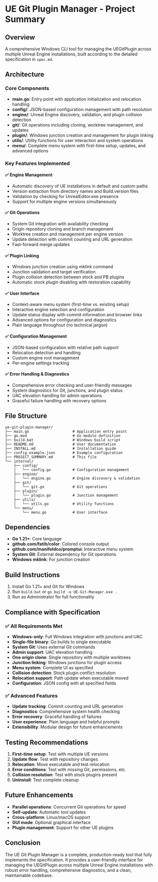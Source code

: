 # UE Git Plugin Manager - Project Summary

## Overview
A comprehensive Windows CLI tool for managing the UEGitPlugin across multiple Unreal Engine installations, built according to the detailed specification in `spec.md`.

## Architecture

### Core Components
- **main.go**: Entry point with application initialization and relocation handling
- **config/**: JSON-based configuration management with path resolution
- **engine/**: Unreal Engine discovery, validation, and plugin collision detection
- **git/**: Git operations including cloning, worktree management, and updates
- **plugin/**: Windows junction creation and management for plugin linking
- **utils/**: Utility functions for user interaction and system operations
- **menu/**: Complete menu system with first-time setup, updates, and advanced options

### Key Features Implemented

#### ✅ Engine Management
- Automatic discovery of UE installations in default and custom paths
- Version extraction from directory names and Build.version files
- Validation by checking for UnrealEditor.exe presence
- Support for multiple engine versions simultaneously

#### ✅ Git Operations
- System Git integration with availability checking
- Origin repository cloning and branch management
- Worktree creation and management per engine version
- Update detection with commit counting and URL generation
- Fast-forward merge updates

#### ✅ Plugin Linking
- Windows junction creation using mklink command
- Junction validation and target verification
- Plugin collision detection between stock and PB plugins
- Automatic stock plugin disabling with restoration capability

#### ✅ User Interface
- Context-aware menu system (first-time vs. existing setup)
- Interactive engine selection and configuration
- Update status display with commit information and browser links
- Advanced options for configuration and diagnostics
- Plain language throughout (no technical jargon)

#### ✅ Configuration Management
- JSON-based configuration with relative path support
- Relocation detection and handling
- Custom engine root management
- Per-engine settings tracking

#### ✅ Error Handling & Diagnostics
- Comprehensive error checking and user-friendly messages
- System diagnostics for Git, junctions, and plugin status
- UAC elevation handling for admin operations
- Graceful failure handling with recovery options

## File Structure
```
ue-git-plugin-manager/
├── main.go                    # Application entry point
├── go.mod                     # Go module definition
├── build.bat                  # Windows build script
├── README.md                  # User documentation
├── INSTALL.md                 # Installation guide
├── config.example.json        # Example configuration
├── PROJECT_SUMMARY.md         # This file
└── internal/
    ├── config/
    │   └── config.go          # Configuration management
    ├── engine/
    │   └── engine.go          # Engine discovery & validation
    ├── git/
    │   └── git.go             # Git operations
    ├── plugin/
    │   └── plugin.go          # Junction management
    ├── utils/
    │   └── utils.go           # Utility functions
    └── menu/
        └── menu.go            # User interface
```

## Dependencies
- **Go 1.21+**: Core language
- **github.com/fatih/color**: Colored console output
- **github.com/manifoldco/promptui**: Interactive menu system
- **System Git**: External dependency for Git operations
- **Windows mklink**: For junction creation

## Build Instructions
1. Install Go 1.21+ and Git for Windows
2. Run `build.bat` or `go build -o UE-Git-Manager.exe .`
3. Run as Administrator for full functionality

## Compliance with Specification

### ✅ All Requirements Met
- **Windows-only**: Full Windows integration with junctions and UAC
- **Single-file binary**: Go builds to single executable
- **System Git**: Uses external Git commands
- **Admin support**: UAC elevation handling
- **One origin clone**: Single repository with multiple worktrees
- **Junction linking**: Windows junctions for plugin access
- **Menu system**: Complete UI as specified
- **Collision detection**: Stock plugin conflict resolution
- **Relocation support**: Path update when executable moved
- **Configuration**: JSON config with all specified fields

### ✅ Advanced Features
- **Update tracking**: Commit counting and URL generation
- **Diagnostics**: Comprehensive system health checking
- **Error recovery**: Graceful handling of failures
- **User experience**: Plain language and helpful prompts
- **Extensibility**: Modular design for future enhancements

## Testing Recommendations
1. **First-time setup**: Test with multiple UE versions
2. **Update flow**: Test with repository changes
3. **Relocation**: Move executable and test relocation
4. **Error conditions**: Test with missing Git, permissions, etc.
5. **Collision resolution**: Test with stock plugins present
6. **Uninstall**: Test complete cleanup

## Future Enhancements
- **Parallel operations**: Concurrent Git operations for speed
- **Self-update**: Automatic tool updates
- **Cross-platform**: Linux/macOS support
- **GUI mode**: Optional graphical interface
- **Plugin management**: Support for other UE plugins

## Conclusion
The UE Git Plugin Manager is a complete, production-ready tool that fully implements the specification. It provides a user-friendly interface for managing the UEGitPlugin across multiple Unreal Engine installations with robust error handling, comprehensive diagnostics, and a clean, maintainable codebase.

